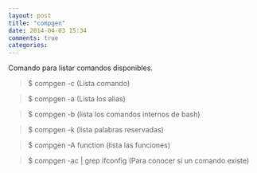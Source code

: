 ```yaml
---
layout: post
title: "compgen"
date: 2014-04-03 15:34
comments: true
categories: 
---
```

Comando para listar comandos disponibles.

>$ compgen -c (Lista comando)

>$ compgen -a (Lista los alias)

>$ compgen -b (lista los comandos internos de bash)

>$ compgen -k (lista palabras reservadas)

>$ compgen -A function (lista las funciones)

>$ compgen -ac | grep ifconfig (Para conocer si un comando existe)

